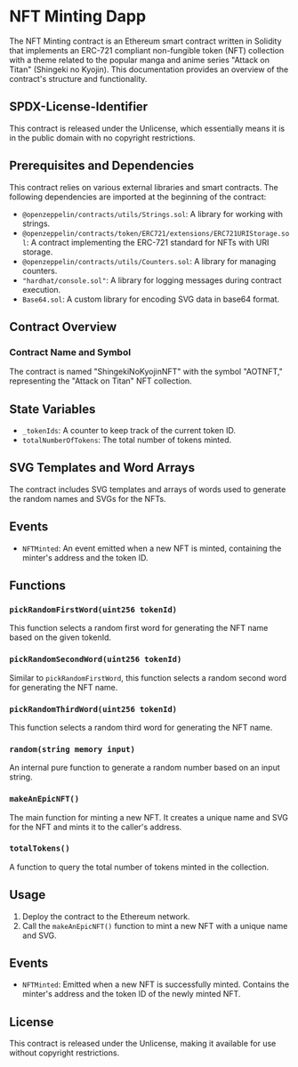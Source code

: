 # NFT Minting Dapp

The NFT Minting contract is an Ethereum smart contract written in Solidity that implements an ERC-721 compliant non-fungible token (NFT) collection with a theme related to the popular manga and anime series "Attack on Titan" (Shingeki no Kyojin). This documentation provides an overview of the contract's structure and functionality.

## SPDX-License-Identifier
This contract is released under the Unlicense, which essentially means it is in the public domain with no copyright restrictions.

## Prerequisites and Dependencies

This contract relies on various external libraries and smart contracts. The following dependencies are imported at the beginning of the contract:

- `@openzeppelin/contracts/utils/Strings.sol`: A library for working with strings.
- `@openzeppelin/contracts/token/ERC721/extensions/ERC721URIStorage.sol`: A contract implementing the ERC-721 standard for NFTs with URI storage.
- `@openzeppelin/contracts/utils/Counters.sol`: A library for managing counters.
- `"hardhat/console.sol"`: A library for logging messages during contract execution.
- `Base64.sol`: A custom library for encoding SVG data in base64 format.

## Contract Overview

### Contract Name and Symbol

The contract is named "ShingekiNoKyojinNFT" with the symbol "AOTNFT," representing the "Attack on Titan" NFT collection.

## State Variables

- `_tokenIds`: A counter to keep track of the current token ID.
- `totalNumberOfTokens`: The total number of tokens minted.

## SVG Templates and Word Arrays

The contract includes SVG templates and arrays of words used to generate the random names and SVGs for the NFTs.

## Events

- `NFTMinted`: An event emitted when a new NFT is minted, containing the minter's address and the token ID.

## Functions

### `pickRandomFirstWord(uint256 tokenId)`

This function selects a random first word for generating the NFT name based on the given tokenId.

### `pickRandomSecondWord(uint256 tokenId)`

Similar to `pickRandomFirstWord`, this function selects a random second word for generating the NFT name.

### `pickRandomThirdWord(uint256 tokenId)`

This function selects a random third word for generating the NFT name.

### `random(string memory input)`

An internal pure function to generate a random number based on an input string.

### `makeAnEpicNFT()`

The main function for minting a new NFT. It creates a unique name and SVG for the NFT and mints it to the caller's address.

### `totalTokens()`

A function to query the total number of tokens minted in the collection.

## Usage

1. Deploy the contract to the Ethereum network.
2. Call the `makeAnEpicNFT()` function to mint a new NFT with a unique name and SVG.

## Events

- `NFTMinted`: Emitted when a new NFT is successfully minted. Contains the minter's address and the token ID of the newly minted NFT.

## License

This contract is released under the Unlicense, making it available for use without copyright restrictions.
